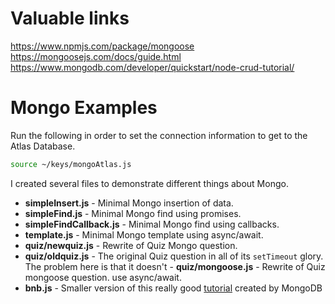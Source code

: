 # Valuable links

https://www.npmjs.com/package/mongoose
https://mongoosejs.com/docs/guide.html
https://www.mongodb.com/developer/quickstart/node-crud-tutorial/

# Mongo Examples

Run the following in order to set the connection information to get to the Atlas Database.

```sh
source ~/keys/mongoAtlas.js
```

I created several files to demonstrate different things about Mongo.

- **simpleInsert.js** - Minimal Mongo insertion of data.
- **simpleFind.js** - Minimal Mongo find using promises.
- **simpleFindCallback.js** - Minimal Mongo find using callbacks.
- **template.js** - Minimal Mongo template using async/await.
- **quiz/newquiz.js** - Rewrite of Quiz Mongo question.
- **quiz/oldquiz.js** - The original Quiz question in all of its `setTimeout` glory. The problem here is that it doesn't - **quiz/mongoose.js** - Rewrite of Quiz mongoose question. use async/await.
- **bnb.js** - Smaller version of this really good [tutorial](https://www.mongodb.com/developer/quickstart/node-crud-tutorial/) created by MongoDB
